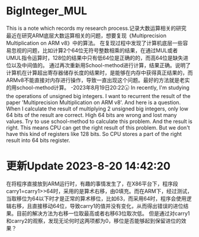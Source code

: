 # BigInteger_MUL
This is a note which records my research process.记录大数运算相关的研究
最近在研究ARM底层大数运算相关的问题，想要复现《Multiprecision Multiplication on ARM v8》中的算法。
在复现过程中发现了计算机底层一些容易忽视的问题，比如计算2个64位无符号整数相乘的结果，在通过MUL或者UMUL指令运算时，128位的结果中只有低64位是正确的的，而高64位是缺失进位以及中间值的。
通过再次重新用School-method进行计算，结果正确。说明了计算机在计算超出寄存器储存长度的结果时，是能够在内存中获得真正结果的，而ARMv8不能直接对内存进行操作，导致一直出现这个问题。最好的方法就是老实的用school-method计算。
	-2023年8月19日20:22🕠
In recently, I'm studying the operations of unsigned big integers. I want to recurrent the result of the paper 'Multiprecision Multiplication on ARM v8'.
And here is a question. When I calculate the result of multiplying 2 unsigned big integers, only low 64 bits of the result are correct. High 64 bits are wrong and lost many values.
Try to use school-method to calculate this problem. And the result is right.
This means CPU can get the right result of this problem. But we don't have this kind of registers like 128 bits. 
So CPU stores a part of the right result into 64 bits register.

# 更新Update 2023-8-20 14:42:20
在将程序直接放到ARM运行时，有趣的事情发生了，在X86平台下，程序段carry1=carry1>>64时，采用的是算术右移，由0填充。而在ARM下，经过测试，当取移位为64以下时才是正常的算术移位，比如63，而采用64时，程序会使用逻辑右移，且直接移动64位，导致carry1的值并没有变化，从而得出错误的进位结果。目前的解决方法为右移一位取最高或者右移63位取次低。
但是通过对carry1和carry2的观察，发现无论何时这两项都为0，移位是否能够起到保留进位的效果？
